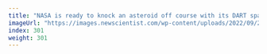 ```yaml
---
title: "NASA is ready to knock an asteroid off course with its DART spacecraft"
imageUrl: "https://images.newscientist.com/wp-content/uploads/2022/09/20094119/SEI_126068562.jpg?width=600"
index: 301
weight: 301
---
```

